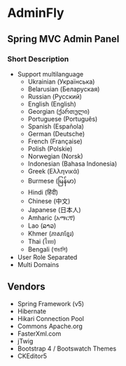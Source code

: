 # AdminFly 
## Spring MVC Admin Panel

### Short Description

* Support multilanguage
    - Ukrainian (Українська)
    - Belarusian (Беларуская)
    - Russian (Русский)
    - English (English)
    - Georgian (ქართული)
    - Portuguese (Português)
    - Spanish (Española)
    - German (Deutsche)
    - French (Française)
    - Polish (Polskie)
    - Norwegian (Norsk)
    - Indonesian (Bahasa Indonesia)
    - Greek (Ελληνικά)
    - Burmese (မြန်မာ)
    - Hindi (हिंदी)
    - Chinese (中文)
    - Japanese (日本人)
    - Amharic (አማርኛ)
    - Lao (ລາວ)
    - Khmer (ភាសាខ្មែរ)
    - Thai (ไทย)
    - Bengali (বাঙালি)
* User Role Separated
* Multi Domains

## Vendors

* Spring Framework (v5)
* Hibernate
* Hikari Connection Pool
* Commons Apache.org
* FasterXml.com
* jTwig
* Bootstrap 4 / Bootswatch Themes
* CKEditor5